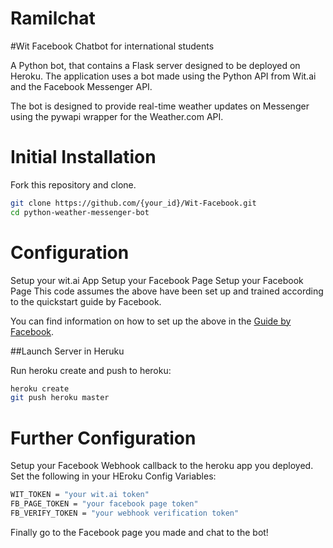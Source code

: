 # Ramilchat
#Wit Facebook Chatbot for international students

A Python bot, that contains a Flask server designed to be deployed on Heroku. The application uses a bot made using the Python API from Wit.ai and the Facebook Messenger API.

The bot is designed to provide real-time weather updates on Messenger using the pywapi wrapper for the Weather.com API.

# Initial Installation
Fork this repository and clone.

```bash
git clone https://github.com/{your_id}/Wit-Facebook.git
cd python-weather-messenger-bot
```

# Configuration
Setup your wit.ai App
Setup your Facebook Page
Setup your Facebook Page
This code assumes the above have been set up and trained according to the quickstart guide by Facebook.

You can find information on how to set up the above in the [Guide by Facebook](https://developers.facebook.com/quickstarts/?platform=web).

##Launch Server in Heruku

Run heroku create and push to heroku:
```bash
heroku create
git push heroku master
```
# Further Configuration
Setup your Facebook Webhook callback to the heroku app you deployed.
Set the following in your HEroku Config Variables:
```bash
WIT_TOKEN = "your wit.ai token"
FB_PAGE_TOKEN = "your facebook page token"
FB_VERIFY_TOKEN = "your webhook verification token"
```
Finally go to the Facebook page you made and chat to the bot!
